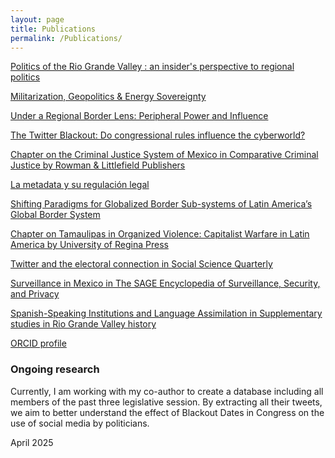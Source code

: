 ```yaml
---
layout: page
title: Publications
permalink: /Publications/
---
```




[Politics of the Rio Grande Valley : an insider's perspective to regional politics](https://utrgv.primo.exlibrisgroup.com/permalink/01UT_RGV_INST/12haviq/alma991013675218204696)

[Militarization, Geopolitics & Energy Sovereignty](https://www.penguinlibros.com/mx/economia-politica-y-actualidad/368141-libro-contrahistoria-del-pueblo-mexicano-9786073853637?srsltid=AfmBOorMnkxQCTzV54nQ_VS5zBZzmEUhh27-TV-EBSL6_GHtMZQEaFND)

[Under a Regional Border Lens: Peripheral Power and Influence](https://www.tandfonline.com/doi/full/10.1080/08865655.2025.2463911)

[The Twitter Blackout: Do congressional rules influence the cyberworld?](https://onlinelibrary.wiley.com/doi/pdf/10.1111/ssqu.13432)

[Chapter on the Criminal Justice System of Mexico in Comparative Criminal Justice by Rowman & Littlefield Publishers]([https://rowman.com/ISBN/9781538173145/Comparative-Criminal-Justice-International-Trends-and-Practices](https://scholarworks.utrgv.edu/pol_fac/207/))

[La metadata y su regulación legal](/images/Numero39.pdf) 

[Shifting Paradigms for Globalized Border Sub-systems of Latin America’s Global Border System](https://www.tandfonline.com/doi/full/10.1080/08865655.2023.2200801)

[Chapter on Tamaulipas in Organized Violence: Capitalist Warfare in Latin America by University of Regina Press](https://read.amazon.com/kp/embed?asin=B07S5XFNKP&preview=newtab&linkCode=kpe&ref_=cm_sw_r_kb_dp_X2NuFbJJZDT1A)

[Twitter and the electoral connection in Social Science Quarterly](https://onlinelibrary.wiley.com/doi/abs/10.1111/ssqu.13080)

[Surveillance in Mexico in The SAGE Encyclopedia of Surveillance, Security, and Privacy](/images/MexicoSagePublication.pdf)

[Spanish-Speaking Institutions and Language Assimilation in Supplementary studies in Rio Grande Valley history](https://scholarworks.utrgv.edu/regionalhist/15/)

[ORCID profile](https://orcid.org/0000-0002-1321-1750)



### Ongoing research

Currently, I am working with my co-author to create a database including all members of the past three legislative session. By extracting all their tweets, we aim to better understand the effect of Blackout Dates in Congress on the use of social media by politicians.

April 2025
